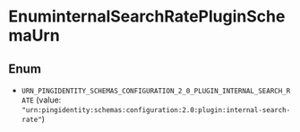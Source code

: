 

# EnuminternalSearchRatePluginSchemaUrn

## Enum


* `URN_PINGIDENTITY_SCHEMAS_CONFIGURATION_2_0_PLUGIN_INTERNAL_SEARCH_RATE` (value: `"urn:pingidentity:schemas:configuration:2.0:plugin:internal-search-rate"`)



